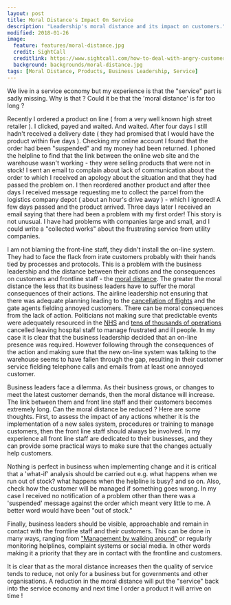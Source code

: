 ```yaml
---
layout: post
title: Moral Distance's Impact On Service
description: "Leadership's moral distance and its impact on customers."
modified: 2018-01-26
image:
  feature: features/moral-distance.jpg
  credit: SightCall
  creditlink: https://www.sightcall.com/how-to-deal-with-angry-customers/
  background: backgrounds/moral-distance.jpg
tags: [Moral Distance, Products, Business Leadership, Service]
---
```


We live in a service economy but my experience is that the "service" part is sadly missing. Why is that ? Could it be that the 'moral distance' is far too long ?

Recently I ordered a product on line ( from a very well known high street retailer ). I clicked, payed and waited. And waited. After four days I still hadn't received a delivery date ( they had promised that I would have the product within five days ). Checking my online account I found that the order had been "suspended" and my money had been returned. I phoned the helpline to find that the link between the online web site and the warehouse wasn't working - they were selling products that were not in stock!  I sent an email to complain about lack of communication about the order to which I received an apology about the situation and that they had passed the problem on. I then reordered another product and after thee days I received message requesting me to collect the parcel from the logistics company depot ( about an hour's drive away ) - which I ignored! A few days passed and the product arrived.  Three days later I received an email saying that there had been a problem with my first order! This story is not unusual. I have had problems with companies large and small, and I could write a "collected works" about the frustrating service from utility companies.

I am not blaming the front-line staff, they didn't install the on-line system. They had to face the flack from irate customers probably with their hands tied by processes and protocols. This is a problem with the business leadership and the distance between their actions and the consequences on customers and frontline staff - the [moral distance](https://www.ft.com/content/9df4203e-0438-11e5-95ad-00144feabdc0). The greater the moral distance the less that its business leaders have to suffer the moral consequences of their actions. The airline leadership not ensuring that there was adequate planning leading to the [cancellation of flights](https://www.theguardian.com/business/2017/sep/18/qa-why-is-ryanair-cancelling-flights-and-what-can-you-do) and the gate agents fielding annoyed customers. There can be moral consequences from the lack of action.  Politicians not making sure that predictable events were adequately resourced in the [NHS](https://en.wikipedia.org/wiki/National_Health_Service) and [tens of thousands of operations](https://www.dailymail.co.uk/health/article-99731/Crisis-cancelled-NHS-operations.html) cancelled leaving hospital staff to manage frustrated and ill people. In my case it is clear that the business leadership decided that an on-line presence was required. However following through the consequences of the action and making sure that the new on-line system was talking to the warehouse seems to have fallen through the gap, resulting in their customer service fielding telephone calls and emails from at least one annoyed customer.

Business leaders face a dilemma. As their business grows, or changes to meet the latest customer demands,  then the moral distance will increase. The link between them and front line staff and their customers becomes extremely long.  Can the moral distance be reduced ? Here are some thoughts. First, to assess the impact of any actions whether it is the implementation of a new sales system, procedures or training to manage customers, then the front line staff should always be involved. In my experience all front line staff are dedicated to their businesses, and they can provide some practical ways to make sure that the changes actually help customers.

Nothing is perfect in business when implementing change and it is critical that a 'what-if' analysis should be carried out e.g. what happens when we run out of stock? what happens when the helpline is busy? and so on. Also, check how the customer will be managed if something goes wrong. In my case I received no notification of a problem other than there was a 'suspended' message against the order which meant very little to me. A better word would have been "out of stock."

Finally, business leaders should be visible, approachable and remain in contact with the frontline staff and their customers. This can be done in many ways, ranging from ["Management by walking around"](https://fortune.com/2012/08/23/management-by-walking-around-6-tips-to-make-it-work/) or regularly monitoring helplines, complaint systems or social media. In other words making it a priority that they are in contact with the frontline and customers.

It is clear that as the moral distance increases then the quality of service tends to reduce, not only for a business but for governments and other organisations. A reduction in the moral distance will put the "service" back into the service economy and next time I order a product it will arrive on time !
